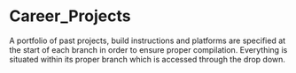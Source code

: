 # Career_Projects
A portfolio of past projects, build instructions and platforms are specified at the start of each branch in order to ensure proper compilation.  Everything is situated within its proper branch which is accessed through the drop down.   











